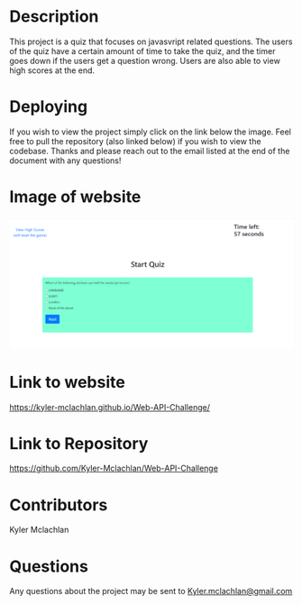 # Description

This project is a quiz that focuses on javasvript related questions. The users of the quiz have a certain amount of time to take the quiz, and the timer goes down if the users get a question wrong. Users are also able to view high scores at the end.

# Deploying

If you wish to view the project simply click on the link below the image. Feel free to pull the repository (also linked below) if you wish to view the codebase. Thanks and please reach out to the email listed at the end of the document with any questions!

# Image of website
![plot](./image_of_website.png)

# Link to website

https://kyler-mclachlan.github.io/Web-API-Challenge/

# Link to Repository 

https://github.com/Kyler-Mclachlan/Web-API-Challenge

# Contributors 
Kyler Mclachlan 


# Questions 

Any questions about the project may be sent to Kyler.mclachlan@gmail.com